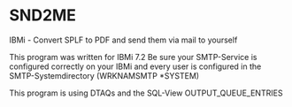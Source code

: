 # SND2ME
IBMi - Convert SPLF to PDF and send them via mail to yourself

This program was written for IBMi 7.2 
Be sure your SMTP-Service is configured correctly on your IBMi and every user is configured in the SMTP-Systemdirectory (WRKNAMSMTP *SYSTEM)

This program is using DTAQs and the SQL-View OUTPUT_QUEUE_ENTRIES
